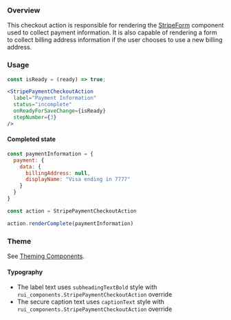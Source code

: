 ### Overview
This checkout action is responsible for rendering the [StripeForm](/#!/StripeForm) component used to collect payment information. It is also capable of rendering a form to collect billing address information if the user chooses to use a new billing address.

### Usage

```jsx
const isReady = (ready) => true;

<StripePaymentCheckoutAction
  label="Payment Information"
  status="incomplete"
  onReadyForSaveChange={isReady}
  stepNumber={3}
/>

```

#### Completed state

```jsx
const paymentInformation = {
  payment: {
    data: {
      billingAddress: null,
      displayName: "Visa ending in 7777"
    }
  }
}

const action = StripePaymentCheckoutAction

action.renderComplete(paymentInformation)

```

### Theme

See [Theming Components](./#!/Theming%20Components).

#### Typography

- The label text uses `subheadingTextBold` style with `rui_components.StripePaymentCheckoutAction` override
- The secure caption text uses `captionText` style with `rui_components.StripePaymentCheckoutAction` override
